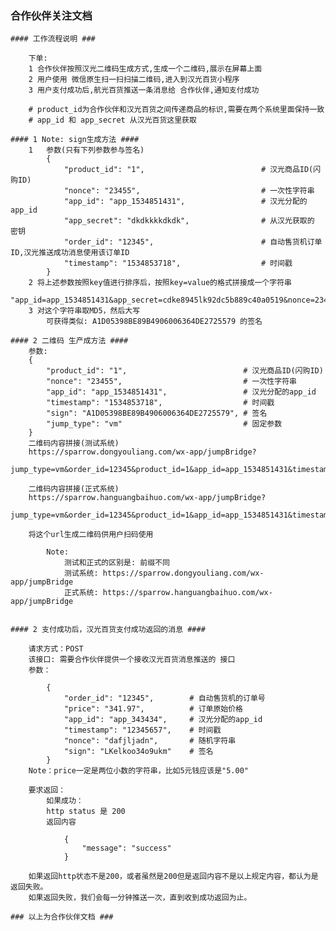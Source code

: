 ### 合作伙伴关注文档 ###
    #### 工作流程说明 ###

        下单:
        1 合作伙伴按照汉光二维码生成方式,生成一个二维码,展示在屏幕上面
        2 用户使用 微信原生扫一扫扫描二维码,进入到汉光百货小程序
        3 用户支付成功后,航光百货推送一条消息给 合作伙伴,通知支付成功

        # product_id为合作伙伴和汉光百货之间传递商品的标识,需要在两个系统里面保持一致
        # app_id 和 app_secret 从汉光百货这里获取

    #### 1 Note: sign生成方法 ####
        1   参数(只有下列参数参与签名)
            {
                "product_id": "1",                          # 汉光商品ID(闪购ID)
                "nonce": "23455",                           # 一次性字符串
                "app_id": "app_1534851431",                 # 汉光分配的app_id
                "app_secret": "dkdkkkkdkdk",                # 从汉光获取的 密钥
                "order_id": "12345",                        # 自动售货机订单ID,汉光推送成功消息使用该订单ID
                "timestamp": "1534853718",                  # 时间戳
            }
        2 将上述参数按照key值进行排序后，按照key=value的格式拼接成一个字符串
            "app_id=app_1534851431&app_secret=cdke8945lk92dc5b889c40a0519&nonce=23455&product_id=1&timestamp=1534853718&order_id=12345"
        3 对这个字符串取MD5，然后大写
            可获得类似: A1D05398BE89B4906006364DE2725579 的签名

    #### 2 二维码 生产成方法 ####
        参数:
        {
            "product_id": "1",                          # 汉光商品ID(闪购ID)
            "nonce": "23455",                           # 一次性字符串
            "app_id": "app_1534851431",                 # 汉光分配的app_id
            "timestamp": "1534853718",                  # 时间戳
            "sign": "A1D05398BE89B4906006364DE2725579", # 签名
            "jump_type": "vm"                           # 固定参数
        }
        二维码内容拼接(测试系统)
        https://sparrow.dongyouliang.com/wx-app/jumpBridge?
        jump_type=vm&order_id=12345&product_id=1&app_id=app_1534851431&timestamp=1534853718&nonce=23455&sign=A1D05398BE89B4906006364DE2725579

        二维码内容拼接(正式系统)
        https://sparrow.hanguangbaihuo.com/wx-app/jumpBridge?
        jump_type=vm&order_id=12345&product_id=1&app_id=app_1534851431&timestamp=1534853718&nonce=23455&sign=A1D05398BE89B4906006364DE2725579

        将这个url生成二维码供用户扫码使用

            Note:
                测试和正式的区别是: 前缀不同
                测试系统: https://sparrow.dongyouliang.com/wx-app/jumpBridge
                正式系统: https://sparrow.hanguangbaihuo.com/wx-app/jumpBridge


    #### 2 支付成功后，汉光百货支付成功返回的消息 ####

        请求方式：POST
        该接口: 需要合作伙伴提供一个接收汉光百货消息推送的 接口
        参数：

            {
                "order_id": "12345",        # 自动售货机的订单号
                "price": "341.97",          # 订单原始价格
                "app_id": "app_343434",     # 汉光分配的app_id
                "timestamp": "12345657",    # 时间戳
                "nonce": "dafjljadn",       # 随机字符串
                "sign": "LKelkoo34o9ukm"    # 签名
            }
        Note：price一定是两位小数的字符串，比如5元钱应该是"5.00"

        要求返回：
            如果成功：
            http status 是 200
            返回内容

                {
                    "message": "success"
                }

        如果返回http状态不是200，或者虽然是200但是返回内容不是以上规定内容，都认为是返回失败。
        如果返回失败，我们会每一分钟推送一次，直到收到成功返回为止。

    ### 以上为合作伙伴文档 ###
